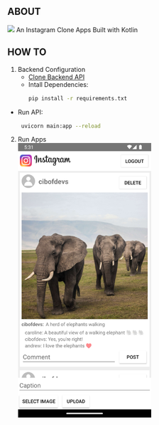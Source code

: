 ## ABOUT

<img src="https://cdn.jsdelivr.net/gh/devicons/devicon/icons/android/android-original.svg" width="15px" /> An Instagram Clone Apps Built with Kotlin
          
## HOW TO
1. Backend Configuration
   - <a href="https://github.com/cibofdevs/instagam-clone-api">Clone Backend API</a>
   - Intall Dependencies:
     ```bash
     pip install -r requirements.txt
     ```
  - Run API:
    ```bash
     uvicorn main:app --reload
     ```   
2. Run Apps
   <br /> <img src="sample.png" width="300px" />
